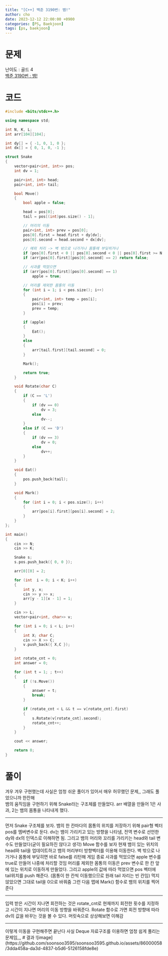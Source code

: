 ```yaml
---
title: "[C++] 백준 3190번: 뱀!"
author: cho
date: 2023-12-12 22:00:00 +0900
categories: [PS, Baekjoon]
tags: [ps, baekjoon]
---
```


# 문제
난이도 : 골드 4  
[백준 3190번 : 뱀!](https://www.acmicpc.net/problem/3190)  

# 코드
```c++
#include <bits/stdc++.h>

using namespace std;

int N, K, L;
int arr[104][104];

int dy[] = { -1, 0, 1, 0 };
int dx[] = { 0, 1, 0, -1 };

struct Snake
{
    vector<pair<int, int>> pos;
    int dv = 1;

    pair<int, int> head;
    pair<int, int> tail;

    bool Move()
    {
        bool apple = false;

        head = pos[0];
        tail = pos[(int)pos.size() - 1];

        // 머리의 이동
        pair<int, int> prev = pos[0];
        pos[0].first = head.first + dy[dv];
        pos[0].second = head.second + dx[dv];

        // 예외 처리 -> 벽 밖으로 나가거나 몸통에 부딪히거나
        if (pos[0].first < 0 || pos[0].second < 0 || pos[0].first >= N || pos[0].second >= N) return false;
        if (arr[pos[0].first][pos[0].second] == 2) return false;

        // 사과를 먹었으면
        if (arr[pos[0].first][pos[0].second] == 1)
            apple = true;

        // 머리를 제외한 몸통의 이동
        for (int i = 1; i < pos.size(); i++)
        {
            pair<int, int> temp = pos[i];
            pos[i] = prev;
            prev = temp;
        }

        if (apple)
        {
            Eat();
        }
        else
        {
            arr[tail.first][tail.second] = 0;
        }

        Mark();

        return true;
    }

    void Rotate(char C)
    {
        if (C == 'L')
        {
            if (dv == 0)
                dv = 3;
            else
                dv--;
        }
        else if (C == 'D')
        {
            if (dv == 3)
                dv = 0;
            else
                dv++;
        }
    }

    void Eat()
    {
        pos.push_back(tail);
    }

    void Mark()
    {
        for (int i = 0; i < pos.size(); i++)
        {
            arr[pos[i].first][pos[i].second] = 2;
        }
    }
};

int main()
{
    cin >> N;
    cin >> K;

    Snake s;
    s.pos.push_back({ 0, 0 });

    arr[0][0] = 2;

    for (int  i = 0; i < K; i++)
    {
        int y, x;
        cin >> y >> x;
        arr[y - 1][x - 1] = 1;
    }

    cin >> L;
    vector<pair<int, char>> v;

    for (int i = 0; i < L; i++)
    {
        int X; char C;
        cin >> X >> C;
        v.push_back({ X,C });
    }

    int rotate_cnt = 0;
    int answer = 0;

    for (int t = 1; ; t++)
    {
        if (!s.Move())
        {
            answer = t;
            break;
        }

        if (rotate_cnt < L && t == v[rotate_cnt].first)
        {
            s.Rotate(v[rotate_cnt].second);
            rotate_cnt++;
        }
    }

    cout << answer;

    return 0;
}
```

# 풀이
겨우 겨우 구현했는데 사실은 엄청 쉬운 풀이가 있어서 매우 허무했던 문제,, 그래도 풀었으니까 한잔해  
뱀의 움직임을 구현하기 위해 Snake라는 구조체를 만들었다.
arr 배열을 만들어 1은 사과, 2는 뱀의 몸통을 나타내게 했다.  
<hr>
먼저 Snake 구조체를 보자. 뱀의 한 칸마다의 몸통의 위치를 저장하기 위해 pair<int, int>형 벡터 pos를 멤버변수로 둔다.  
dv는 뱀이 가리키고 있는 방향을 나타냄, 전역 변수로 선언한 dy와 dx의 인덱스로 이해하면 됨.  
그리고 뱀의 머리와 꼬리를 가리키는 head와 tail 변수도 만들었다(굳이 필요하진 않다고 생각)  
Move 함수를 보자  
현재 뱀이 있는 위치의 head와 tail을 업데이트하고 뱀의 머리부터 방향벡터를 이용해 이동한다. 벽 밖으로 나가거나 몸통에 부딪히면 바로 false를 리턴해 게임 종료  
사과를 먹었으면 apple 변수를 true로 만들어 나중에 처리할 것임  
머리를 제외한 몸통의 이동은 prev 변수로 한 칸 앞에 있는 위치로 이동하게 만들었다.  
그리고 apple의 값에 따라 먹었으면 pos 벡터에 tail위치를 push 해준다. (몸통이 한 칸씩 이동했으므로 원래 tail 자리는 빈 칸임) 먹지 않았으면 그대로 tail을 0으로 바꿔줌    
그런 다음 맵에 Mark() 함수로 뱀의 위치를 찍어준다
<hr>
입력 받은 시간이 지나면 회전하는 것은 rotate_cnt로 현재까지 회전한 횟수를 지정하고 시간이 지나면 머리의 이동 방향을 바꿔준다.
Rotate 함수로 가면 회전 방향에 따라 dv의 값을 바꾸는 것을 볼 수 있다. 머릿속으로 상상해보면 이해감  
<hr>
  이렇게 이동을 구현해주면 끝난다  
  사실 Deque 자료구조를 이용하면 엄청 쉽게 풀리는 문제임,,,
# 결과
![image](https://github.com/soonsoo3595/soonsoo3595.github.io/assets/86000058/3dda458a-da3d-4837-b5d6-5126158fde8e)
